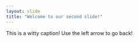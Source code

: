 ```yaml
---
layout: slide
title: "Welcome to our second slide!"
---
```

This is a witty caption!
Use the left arrow to go back!